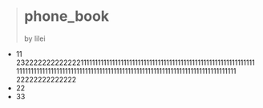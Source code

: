 >phone_book
>==========
>by lilei

* 11 232222222222222111111111111111111111111111111111111111111111111111111111111111111111111111111111111111111111111111111111111111111111111111111111111111111
  22222222222222
* 22
* 33
